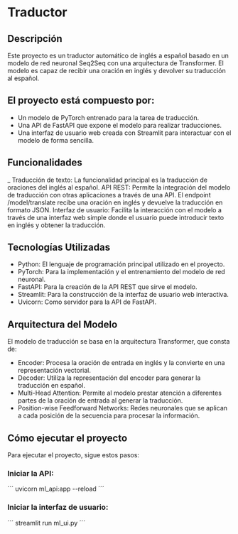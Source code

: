 # Traductor

## Descripción
Este proyecto es un traductor automático de inglés a español basado en un modelo de red neuronal Seq2Seq con una arquitectura de Transformer. El modelo es capaz de recibir una oración en inglés y devolver su traducción al español.

## El proyecto está compuesto por:
- Un modelo de PyTorch entrenado para la tarea de traducción.
- Una API de FastAPI que expone el modelo para realizar traducciones.
- Una interfaz de usuario web creada con Streamlit para interactuar con el modelo de forma sencilla.

## Funcionalidades
_ Traducción de texto: La funcionalidad principal es la traducción de oraciones del inglés al español.
API REST: Permite la integración del modelo de traducción con otras aplicaciones a través de una API. El endpoint /model/translate recibe una oración en inglés y devuelve la traducción en formato JSON.
Interfaz de usuario: Facilita la interacción con el modelo a través de una interfaz web simple donde el usuario puede introducir texto en inglés y obtener la traducción.

## Tecnologías Utilizadas
- Python: El lenguaje de programación principal utilizado en el proyecto.
- PyTorch: Para la implementación y el entrenamiento del modelo de red neuronal.
- FastAPI: Para la creación de la API REST que sirve el modelo.
- Streamlit: Para la construcción de la interfaz de usuario web interactiva.
- Uvicorn: Como servidor para la API de FastAPI.

## Arquitectura del Modelo
El modelo de traducción se basa en la arquitectura Transformer, que consta de:

- Encoder: Procesa la oración de entrada en inglés y la convierte en una representación vectorial.
- Decoder: Utiliza la representación del encoder para generar la traducción en español.
- Multi-Head Attention: Permite al modelo prestar atención a diferentes partes de la oración de entrada al generar la traducción.
- Position-wise Feedforward Networks: Redes neuronales que se aplican a cada posición de la secuencia para procesar la información.

## Cómo ejecutar el proyecto
Para ejecutar el proyecto, sigue estos pasos:

### Iniciar la API:
´´´
uvicorn ml_api:app --reload
´´´

### Iniciar la interfaz de usuario:
´´´
streamlit run ml_ui.py
´´´
